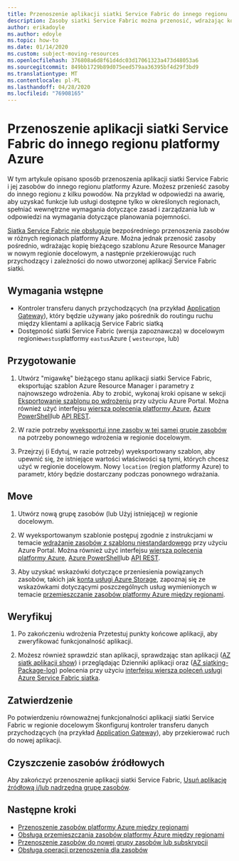 ```yaml
---
title: Przenoszenie aplikacji siatki Service Fabric do innego regionu
description: Zasoby siatki Service Fabric można przenosić, wdrażając kopię bieżącego szablonu w nowym regionie platformy Azure.
author: erikadoyle
ms.author: edoyle
ms.topic: how-to
ms.date: 01/14/2020
ms.custom: subject-moving-resources
ms.openlocfilehash: 376808a6d8f61d4dc03d17061323a473d48053a6
ms.sourcegitcommit: 849bb1729b89d075eed579aa36395bf4d29f3bd9
ms.translationtype: MT
ms.contentlocale: pl-PL
ms.lasthandoff: 04/28/2020
ms.locfileid: "76908165"
---
```

# <a name="move-a-service-fabric-mesh-application-to-another-azure-region"></a>Przenoszenie aplikacji siatki Service Fabric do innego regionu platformy Azure

W tym artykule opisano sposób przenoszenia aplikacji siatki Service Fabric i jej zasobów do innego regionu platformy Azure. Możesz przenieść zasoby do innego regionu z kilku powodów. Na przykład w odpowiedzi na awarię, aby uzyskać funkcje lub usługi dostępne tylko w określonych regionach, spełniać wewnętrzne wymagania dotyczące zasad i zarządzania lub w odpowiedzi na wymagania dotyczące planowania pojemności.

 [Siatka Service Fabric nie obsługuje](../azure-resource-manager/management/region-move-support.md#microsoftservicefabricmesh) bezpośredniego przenoszenia zasobów w różnych regionach platformy Azure. Można jednak przenosić zasoby pośrednio, wdrażając kopię bieżącego szablonu Azure Resource Manager w nowym regionie docelowym, a następnie przekierowując ruch przychodzący i zależności do nowo utworzonej aplikacji Service Fabric siatki.

## <a name="prerequisites"></a>Wymagania wstępne

* Kontroler transferu danych przychodzących (na przykład [Application Gateway](https://docs.microsoft.com/azure/application-gateway/)), który będzie używany jako pośrednik do routingu ruchu między klientami a aplikacją Service Fabric siatką
* Dostępność siatki Service Fabric (wersja zapoznawcza) w docelowym regionie`westus`platformy `eastus`Azure ( `westeurope`, lub)

## <a name="prepare"></a>Przygotowanie

1. Utwórz "migawkę" bieżącego stanu aplikacji siatki Service Fabric, eksportując szablon Azure Resource Manager i parametry z najnowszego wdrożenia. Aby to zrobić, wykonaj kroki opisane w sekcji [Eksportowanie szablonu po wdrożeniu](../azure-resource-manager/templates/export-template-portal.md#export-template-after-deployment) przy użyciu Azure Portal. Można również użyć interfejsu [wiersza polecenia platformy Azure](../azure-resource-manager/management/manage-resource-groups-cli.md#export-resource-groups-to-templates), [Azure PowerShell](../azure-resource-manager/management/manage-resource-groups-powershell.md#export-resource-groups-to-templates)lub [API REST](https://docs.microsoft.com/rest/api/resources/resourcegroups/exporttemplate).

2. W razie potrzeby [wyeksportuj inne zasoby w tej samej grupie zasobów](https://docs.microsoft.com/azure/azure-resource-manager/templates/export-template-portal#export-template-from-a-resource-group) na potrzeby ponownego wdrożenia w regionie docelowym.

3. Przejrzyj (i Edytuj, w razie potrzeby) wyeksportowany szablon, aby upewnić się, że istniejące wartości właściwości są tymi, których chcesz użyć w regionie docelowym. Nowy `location` (region platformy Azure) to parametr, który będzie dostarczany podczas ponownego wdrażania.

## <a name="move"></a>Move

1. Utwórz nową grupę zasobów (lub Użyj istniejącej) w regionie docelowym.

2. W wyeksportowanym szablonie postępuj zgodnie z instrukcjami w temacie [wdrażanie zasobów z szablonu niestandardowego](https://docs.microsoft.com/azure/azure-resource-manager/templates/deploy-portal#deploy-resources-from-custom-template) przy użyciu Azure Portal. Można również użyć interfejsu [wiersza polecenia platformy Azure](https://docs.microsoft.com/azure/azure-resource-manager/templates/deploy-cli), [Azure PowerShell](https://docs.microsoft.com/azure/azure-resource-manager/templates/deploy-powershell)lub [API REST](https://docs.microsoft.com/azure/azure-resource-manager/templates/deploy-rest).

3. Aby uzyskać wskazówki dotyczące przeniesienia powiązanych zasobów, takich jak [konta usługi Azure Storage](../storage/common/storage-account-move.md), zapoznaj się ze wskazówkami dotyczącymi poszczególnych usług wymienionych w temacie [przemieszczanie zasobów platformy Azure między regionami](../azure-resource-manager/management/move-region.md).

## <a name="verify"></a>Weryfikuj

1. Po zakończeniu wdrożenia Przetestuj punkty końcowe aplikacji, aby zweryfikować funkcjonalność aplikacji.

2. Możesz również sprawdzić stan aplikacji, sprawdzając stan aplikacji ([AZ siatk aplikacji show](https://docs.microsoft.com/cli/azure/ext/mesh/mesh/app?view=azure-cli-latest#ext-mesh-az-mesh-app-show)) i przeglądając Dzienniki aplikacji oraz ([AZ siatking-Package-log](https://docs.microsoft.com/cli/azure/ext/mesh/mesh/code-package-log?view=azure-cli-latest)) polecenia przy użyciu [interfejsu wiersza poleceń usługi Azure Service Fabric siatka](https://docs.microsoft.com/azure/service-fabric-mesh/service-fabric-mesh-quickstart-deploy-container#set-up-service-fabric-mesh-cli).

## <a name="commit"></a>Zatwierdzenie

Po potwierdzeniu równoważnej funkcjonalności aplikacji siatki Service Fabric w regionie docelowym Skonfiguruj kontroler transferu danych przychodzących (na przykład [Application Gateway](../application-gateway/redirect-overview.md)), aby przekierować ruch do nowej aplikacji.

## <a name="clean-up-source-resources"></a>Czyszczenie zasobów źródłowych

Aby zakończyć przenoszenie aplikacji siatki Service Fabric, [Usuń aplikację źródłową i/lub nadrzędną grupę zasobów](../azure-resource-manager/management/delete-resource-group.md).

## <a name="next-steps"></a>Następne kroki

* [Przenoszenie zasobów platformy Azure między regionami](../azure-resource-manager/management/move-region.md)
* [Obsługa przemieszczania zasobów platformy Azure między regionami](../azure-resource-manager/management/region-move-support.md)
* [Przenoszenie zasobów do nowej grupy zasobów lub subskrypcji](../azure-resource-manager/management/move-resource-group-and-subscription.md)
* [Obsługa operacji przenoszenia dla zasobów](../azure-resource-manager/management/move-support-resources.md
)
